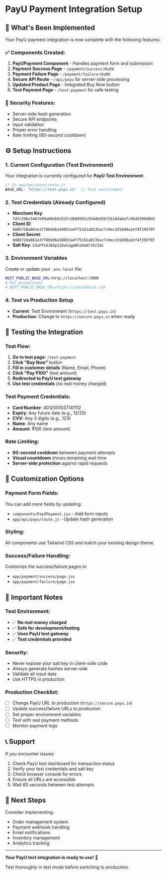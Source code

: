 # PayU Payment Integration Setup

## 🚀 **What's Been Implemented**

Your PayU payment integration is now complete with the following features:

### ✅ **Components Created:**
1. **PayUPayment Component** - Handles payment form and submission
2. **Payment Success Page** - `/payment/success` route
3. **Payment Failure Page** - `/payment/failure` route
4. **Secure API Route** - `/api/payu` for server-side processing
5. **Updated Product Page** - Integrated Buy Now button
6. **Test Payment Page** - `/test-payment` for safe testing

### 🔐 **Security Features:**
- Server-side hash generation
- Secure API endpoints
- Input validation
- Proper error handling
- Rate limiting (60-second cooldown)

## ⚙️ **Setup Instructions**

### 1. **Current Configuration (Test Environment)**
Your integration is currently configured for **PayU Test Environment**:

```javascript
// In app/api/payu/route.js
BASE_URL: "https://test.payu.in"  // Test environment
```

### 2. **Test Credentials (Already Configured)**
- **Merchant Key**: `7dfc29bc5487e99a00ebb25d7cdb89501c934dbd5bf2b1d4abe7c954d309d843`
- **Client ID**: `b88b720a061e37f8b9d6a58053a4f75161a0135ac7c0ec2d1898a2ef4f295f8f`
- **Client Secret**: `b88b720a061e37f8b9d6a58053a4f75161a0135ac7c0ec2d1898a2ef4f295f8f`
- **Salt Key**: `S3uFP1dJ6GpIq5w5zgpWXz9a8lt6zIdo`

### 3. **Environment Variables**
Create or update your `.env.local` file:

```bash
NEXT_PUBLIC_BASE_URL=http://localhost:3000
# For production:
# NEXT_PUBLIC_BASE_URL=https://yourdomain.com
```

### 4. **Test vs Production Setup**
- **Current**: Test Environment (`https://test.payu.in`)
- **Production**: Change to `https://secure.payu.in` when ready

## 🧪 **Testing the Integration**

### **Test Flow:**
1. **Go to test page**: `/test-payment`
2. **Click "Buy Now"** button
3. **Fill in customer details** (Name, Email, Phone)
4. **Click "Pay ₹100"** (test amount)
5. **Redirected to PayU test gateway**
6. **Use test credentials** (no real money charged)

### **Test Payment Credentials:**
- **Card Number**: 4012001037141112
- **Expiry**: Any future date (e.g., 12/25)
- **CVV**: Any 3 digits (e.g., 123)
- **Name**: Any name
- **Amount**: ₹100 (test amount)

### **Rate Limiting:**
- **60-second cooldown** between payment attempts
- **Visual countdown** shows remaining wait time
- **Server-side protection** against rapid requests

## 🔧 **Customization Options**

### **Payment Form Fields:**
You can add more fields by updating:
- `components/PayUPayment.jsx` - Add form inputs
- `app/api/payu/route.js` - Update hash generation

### **Styling:**
All components use Tailwind CSS and match your existing design theme.

### **Success/Failure Handling:**
Customize the success/failure pages in:
- `app/payment/success/page.jsx`
- `app/payment/failure/page.jsx`

## 🚨 **Important Notes**

### **Test Environment:**
- ✅ **No real money charged**
- ✅ **Safe for development/testing**
- ✅ **Uses PayU test gateway**
- ✅ **Test credentials provided**

### **Security:**
- Never expose your salt key in client-side code
- Always generate hashes server-side
- Validate all input data
- Use HTTPS in production

### **Production Checklist:**
- [ ] Change PayU URL to production (`https://secure.payu.in`)
- [ ] Update success/failure URLs to production
- [ ] Set proper environment variables
- [ ] Test with real payment methods
- [ ] Monitor payment logs

## 📞 **Support**

If you encounter issues:
1. Check PayU test dashboard for transaction status
2. Verify your test credentials and salt key
3. Check browser console for errors
4. Ensure all URLs are accessible
5. Wait 60 seconds between test attempts

## 🎯 **Next Steps**

Consider implementing:
- Order management system
- Payment webhook handling
- Email notifications
- Inventory management
- Analytics tracking

---

**Your PayU test integration is ready to use!** 🎉

Test thoroughly in test mode before switching to production. 